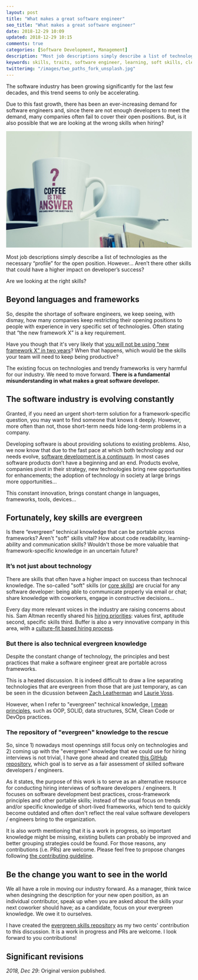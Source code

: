 ```yaml
---
layout: post
title: "What makes a great software engineer"
seo_title: "What makes a great software engineer"
date: 2018-12-29 10:09
updated: 2018-12-29 10:15
comments: true
categories: [Software Development, Management]
description: "Most job descriptions simply describe a list of technologies as the necessary “skills” for the open position. But… Aren’t there other skills that could have a higher impact on developer’s success?"
keywords: skills, traits, software engineer, learning, soft skills, clean code
twitterimg: "/images/two_paths_fork_unsplash.jpg"
---
```

The software industry has been growing significantly for the last few decades, and this trend seems to only be accelerating.

Due to this fast growth, there has been an ever-increasing demand for software engineers and, since there are not enough developers to meet the demand, many companies often fail to cover their open positions. But, is it also possible that we are looking at the wrong skills when hiring?

<img src="/images/question_unsplash.jpg" alt="Picture of a cofee mug with a question mug" />

Most job descriptions simply describe a list of technologies as the necessary “profile” for the open position. However… Aren’t there other skills that could have a higher impact on developer’s success? 

Are we looking at the right skills?

<!-- More -->

## Beyond languages and frameworks

So, despite the shortage of software engineers, we keep seeing, with dismay, how many companies keep restricting their opening positions to people with experience in very specific set of technologies. Often stating that “the new framework X” is a key requirement.

Have you though that it's very likely that [you will not be using “new framework X” in two years](https://sizovs.net/2018/12/17/stop-learning-frameworks/)? When that happens, which would be the skills your team will need to keep being productive?

The existing focus on technologies and trendy frameworks is very harmful for our industry. We need to move forward. **There is a fundamental misunderstanding in what makes a great software developer.**

## The software industry is evolving constantly

Granted, if you need an urgent short-term solution for a framework-specific question, you may want to find someone that knows it deeply. However, more often than not, those short-term needs hide long-term problems in a company.

Developing software is about providing solutions to existing problems. Also, we now know that due to the fast pace at which both technology and our needs evolve, [software development is a continuum](https://www.romenrg.com/blog/2015/09/28/why-asking-developers-for-time-estimates-in-software-projects-is-a-terrible-idea-and-how-to-bypass-it-with-scrum/). In most cases software products don’t have a beginning and an end. Products evolve, companies pivot in their strategy, new technologies bring new opportunities for enhancements; the adoption of technology in society at large brings more opportunities…

This constant innovation, brings constant change in languages, frameworks, tools, devices…

## Fortunately, key skills are evergreen

Is there “evergreen” technical knowledge that can be portable across frameworks? Aren't "soft" skills vital? How about code readability, learning-ability and communication skills? Wouldn't those be more valuable that framework-specific knowledge in an uncertain future?

### It’s not just about technology

There are skills that often have a higher impact on success than technocal knowledge. The so-called "soft" skills (or [core skills](https://github.com/romenrg/evergreen-skills-developers#core-skills-aka-soft-skills)) are crucial for any software developer: being able to communicate properly via email or chat; share knowledge with coworkers, engage in constructive decisions...

Every day more relevant voices in the industry are raising concerns about his. Sam Altman recently shared his [hiring priorities](https://twitter.com/sama/status/981690839280771073?lang=en): values first, aptitude second, specific skills third. Buffer is also a very innovative company in this area, with a [culture-fit based hiring process](https://open.buffer.com/hiring-process/).

### But there is also technical evergreen knowledge 

Despite the constant change of technology, the principles and best practices that make a software engineer great are portable across frameworks.

This is a heated discussion. It is indeed difficult to draw a line separating technologies that are evergreen from those that are just temporary, as can be seen in the dicussion between [Zach Leatherman](https://twitter.com/zachleat/status/1074776108422307840) and [Laurie Voss](https://twitter.com/seldo/status/1075027798333493249).

However, when I refer to "evergreen" technical knowledge, [I mean principles](https://github.com/romenrg/evergreen-skills-developers#general-technical-knowledge), such as OOP, SOLID, data structures, SCM, Clean Code or DevOps practices.

### The repository of "evergreen" knowledge to the rescue

So, since 1) nowadays most opennings still focus only on technologies and 2) coming up with the "evergreen" knowledge that we could use for hiring interviews is not trivial, I have gone ahead and created [this GitHub repository](https://github.com/romenrg/evergreen-skills-developers), which goal is to serve as a fair assessment of skilled software developers / engineers.

As it states, the purpose of this work is to serve as an alternative resource for conducting hiring interviews of software developers / engineers. It focuses on software development best practices, cross-framework principles and other portable skills; instead of the usual focus on trends and/or specific knowledge of short-lived frameworks, which tend to quickly become outdated and often don't reflect the real value software developers / engineers bring to the organization.

It is also worth mentioning that it is a work in progress, so important knowledge might be missing, existing bullets can probably be improved and better grouping strategies could be found. For those reasons, any contributions (i.e. PRs) are welcome. Please feel free to propose changes following [the contributing guideline](CONTRIBUTING.md).

## Be the change you want to see in the world

We all have a role in moving our industry forward. As a manager, think twice when desingning the description for your new open position, as an individual contributor, speak up when you are asked about the skills your next coworker should have; as a candidate, focus on your evergreen knowledge. We owe it to ourselves.

I have created the [evergreen skills repository](https://github.com/romenrg/evergreen-skills-developers) as my two cents' contribution to this discussion. It is a work in progress and PRs are welcome. I look forward to you contributions!

<div class="revisions">
  <h2>Significant revisions</h2>
  <p><em>2018, Dec 29</em>: Original version published.</p>
</div>
